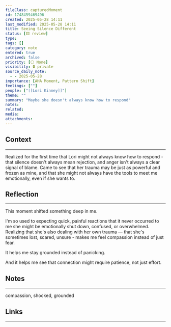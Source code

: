 ```yaml
---
fileClass: capturedMoment
id: 1748459469496
created: 2025-05-28 14:11
last_modified: 2025-05-28 14:11
title: Seeing Silence Different
status: [🟨 review]
type: 
tags: []
category: note
entered: true
archived: false
priority: [⚪ None]
visibility: 🔒 private
source_daily_note:
  - - 2025-05-28
importance: [AHA Moment, Pattern Shift]
feelings: [""]
people: ["[[Lori Kinney]]"]
theme: ""
summary: "Maybe she doesn't always know how to respond"
notes: 
related: 
media: 
attachments:
---
```


## Context
---
Realized for the first time that Lori might not always know how to respond - that silence doesn't always mean rejection, and anger isn't always a clear signal of blame. Came to see that her trauma may be just as powerful and frozen as mine, and that she might not always have the tools to meet me emotionally, even if she wants to.

## Reflection
---
This moment shifted something deep in me.

I'm so used to expecting quick, painful reactions that it never occurred to me she might be emotionally shut down, confused, or overwhelmed. Realizing that she's also dealing with her own trauma — that she's sometimes lost, scared, unsure - makes me feel compassion instead of just fear.

It helps me stay grounded instead of panicking.

And it helps me see that connection might require patience, not just effort.
## Notes 
---
compassion, shocked, grounded
## Links
---

